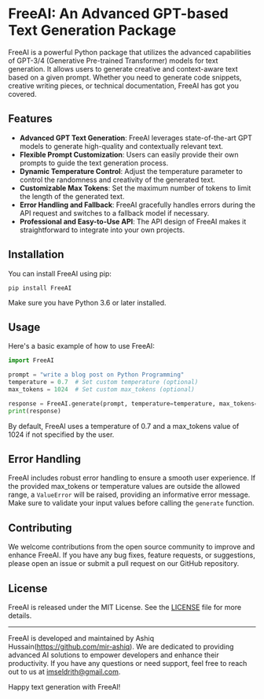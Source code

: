 # FreeAI: An Advanced GPT-based Text Generation Package

<!-- ![FreeAI Logo](/img/freeai_logo.png)-->

FreeAI is a powerful Python package that utilizes the advanced capabilities of GPT-3/4 (Generative Pre-trained Transformer) models for text generation. It allows users to generate creative and context-aware text based on a given prompt. Whether you need to generate code snippets, creative writing pieces, or technical documentation, FreeAI has got you covered.

## Features

- **Advanced GPT Text Generation**: FreeAI leverages state-of-the-art GPT models to generate high-quality and contextually relevant text.
- **Flexible Prompt Customization**: Users can easily provide their own prompts to guide the text generation process.
- **Dynamic Temperature Control**: Adjust the temperature parameter to control the randomness and creativity of the generated text.
- **Customizable Max Tokens**: Set the maximum number of tokens to limit the length of the generated text.
- **Error Handling and Fallback**: FreeAI gracefully handles errors during the API request and switches to a fallback model if necessary.
- **Professional and Easy-to-Use API**: The API design of FreeAI makes it straightforward to integrate into your own projects.

## Installation

You can install FreeAI using pip:

```shell
pip install FreeAI
```

Make sure you have Python 3.6 or later installed.

## Usage

Here's a basic example of how to use FreeAI:

```python
import FreeAI

prompt = "write a blog post on Python Programming"
temperature = 0.7  # Set custom temperature (optional)
max_tokens = 1024  # Set custom max_tokens (optional)

response = FreeAI.generate(prompt, temperature=temperature, max_tokens=max_tokens)
print(response)
```

By default, FreeAI uses a temperature of 0.7 and a max_tokens value of 1024 if not specified by the user.

## Error Handling

FreeAI includes robust error handling to ensure a smooth user experience. If the provided max_tokens or temperature values are outside the allowed range, a `ValueError` will be raised, providing an informative error message. Make sure to validate your input values before calling the `generate` function.

## Contributing

We welcome contributions from the open source community to improve and enhance FreeAI. If you have any bug fixes, feature requests, or suggestions, please open an issue or submit a pull request on our GitHub repository.

## License

FreeAI is released under the MIT License. See the [LICENSE](https://github.com/mir-ashiq/FreeAI/blob/main/LICENSE) file for more details.

---

FreeAI is developed and maintained by Ashiq Hussain(https://github.com/mir-ashiq). We are dedicated to providing advanced AI solutions to empower developers and enhance their productivity. If you have any questions or need support, feel free to reach out to us at imseldrith@gmail.com.

Happy text generation with FreeAI!